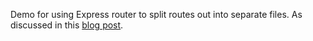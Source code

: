 Demo for using Express router to split routes out into separate files. As discussed in this [blog post](https://devendevour.wordpress.com/2025/04/28/express-router-for-better-code-organisation/).